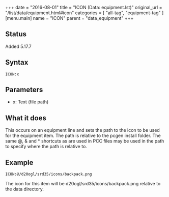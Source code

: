+++
date = "2016-08-01"
title = "ICON (Data: equipment.lst)"
original_url = "/list/data/equipment.html#icon"
categories = [ "all-tag", "equipment-tag" ]
[menu.main]
    name = "ICON"
    parent = "data_equipment"
+++

## Status

Added 5.17.7

## Syntax

`ICON:x`

## Parameters

-   x: Text (file path)



What it does
------------

This occurs on an equipment line and sets the path to the icon to be
used for the equipment item. The path is relative to the pcgen install
folder. The same @, & and \* shortcuts as are used in PCC files may be
used in the path to specify where the path is relative to.

Example
-------

`ICON:@/d20ogl/srd35/icons/backpack.png`

The icon for this item will be d20ogl/srd35/icons/backpack.png relative
to the data directory.

